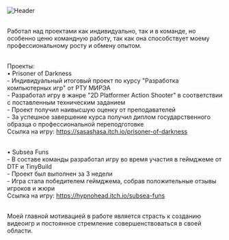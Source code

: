 ![Header](https://github.com/user-attachments/assets/b8afc4d1-a68b-4be7-842d-656e4f3de06e)

<br/>Работал над проектами как индивидуально, так и в команде, но особенно ценю командную работу, так как она способствует моему профессиональному росту и обмену опытом.

<br/>Проекты:
<br/>• Prisoner of Darkness
<br/>- Индивидуальный итоговый проект по курсу "Разработка компьютерных игр" от РТУ МИРЭА
<br/>- Разработал игру в жанре "2D Platformer Action Shooter" в соответствии с поставленным техническим заданием
<br/>- Проект получил наивысшую оценку от преподавателей
<br/>- За успешное завершение курса получил диплом государственного образца о профессиональной переподготовке
<br/>Ссылка на игру: https://sasashasa.itch.io/prisoner-of-darkness

<br/>• Subsea Funs
<br/>- В составе команды разработал игру во время участия в геймджеме от DTF и TinyBuild
<br/>- Проект был выполнен за 3 недели
<br/>- Игра стала победителем геймджема, собрав положительные отзывы игроков и жюри
<br/>Ссылка на игру: https://hypnohead.itch.io/subsea-funs

<br/>Моей главной мотивацией в работе является страсть к созданию видеоигр и постоянное стремление совершенствоваться в своей области.

